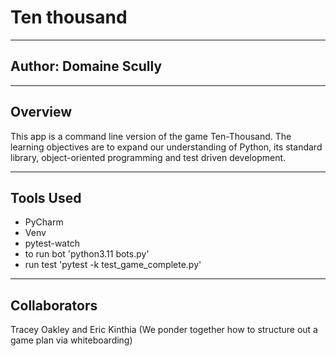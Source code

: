 # Ten thousand
<hr>

## Author: Domaine Scully
<hr>

## Overview
This app is a command line version of the game Ten-Thousand. The learning objectives are to expand our understanding of 
Python, its standard library, object-oriented programming and test driven development.
<hr>

## Tools Used
- PyCharm
- Venv
- pytest-watch
- to run bot 'python3.11 bots.py'
- run test 'pytest -k test_game_complete.py'
<hr>

## Collaborators

Tracey Oakley and Eric Kinthia (We ponder together how to structure out a game plan via whiteboarding)